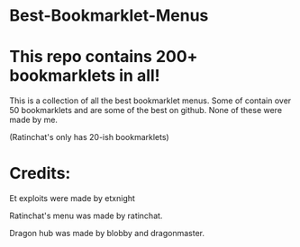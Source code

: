 # Best-Bookmarklet-Menus



# This repo contains 200+ bookmarklets in all!
This is a collection of all the best bookmarklet menus. Some of contain over 50 bookmarklets
and are some of the best on github. None of these were made by me.

(Ratinchat's only has 20-ish bookmarklets)

# Credits: 

Et exploits were made by etxnight

Ratinchat's menu was made by ratinchat.

Dragon hub was made by blobby and dragonmaster.


